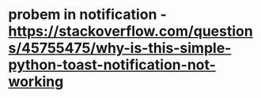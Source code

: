 # probem in notification - https://stackoverflow.com/questions/45755475/why-is-this-simple-python-toast-notification-not-working
